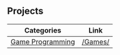
## Projects

| Categories | Link |
|------------|------|
| [Game Programming](/Games/) | [/Games/](/Games/) |
